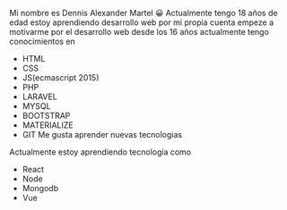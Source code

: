 Mi nombre es Dennis Alexander Martel 😀
Actualmente tengo 18 años de edad 
estoy aprendiendo desarrollo web por mi propia cuenta
empeze a motivarme por el desarrollo web desde los 16
años actualmente tengo conocimientos en 
* HTML
* CSS
* JS(ecmascript 2015) 
* PHP
* LARAVEL
* MYSQL
* BOOTSTRAP
* MATERIALIZE
* GIT
Me gusta aprender nuevas tecnologias


Actualmente estoy aprendiendo tecnología como
* React
* Node
* Mongodb
* Vue
